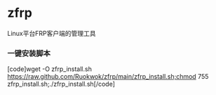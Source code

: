 # zfrp
Linux平台FRP客户端的管理工具

### 一键安装脚本
[code]wget -O zfrp_install.sh https://raw.github.com/Ruokwok/zfrp/main/zfrp_install.sh;chmod 755 zfrp_install.sh;./zfrp_install.sh[/code]
